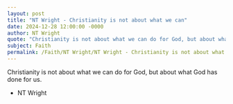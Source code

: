 ```yaml
---
layout: post
title: "NT Wright - Christianity is not about what we can"
date: 2024-12-28 12:00:00 -0000
author: NT Wright
quote: "Christianity is not about what we can do for God, but about what God has done for us."
subject: Faith
permalink: /Faith/NT Wright/NT Wright - Christianity is not about what we can
---
```


Christianity is not about what we can do for God, but about what God has done for us.

- NT Wright
